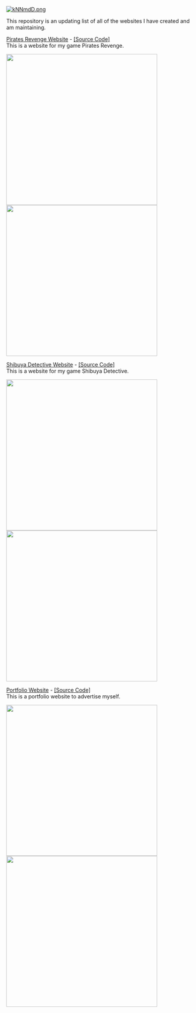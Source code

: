 [![kNNmdD.png](https://user-images.githubusercontent.com/96705270/169420846-643d0764-1f2a-4491-8c26-e44c441dae52.png)](https://user-images.githubusercontent.com/96705270/169420846-643d0764-1f2a-4491-8c26-e44c441dae52.png)


This repository is an updating list of all of the websites I have created and am maintaining.
  
  

[Pirates Revenge Website](https://pirates-revenge.web.app/) - [[Source Code]](https://github.com/seanhlewis/pirates-revenge-website)  
This is a website for my game Pirates Revenge.  

<img src="https://user-images.githubusercontent.com/96705270/169421770-83709ab9-a29c-4814-8aa0-f61e88acca36.png" width="400" /> <img src="https://user-images.githubusercontent.com/96705270/169421776-6a597ea0-b912-467f-b210-73effbd52c07.png" width="400" /> 

[Shibuya Detective Website](https://shibuya-detective.web.app/) - [[Source Code]](https://github.com/seanhlewis/shibuya-detective)  
This is a website for my game Shibuya Detective.  

<img src="https://user-images.githubusercontent.com/96705270/169421782-a701f2cc-19dc-4216-8ba7-7e507bfb8cfe.png" width="400" /> <img src="https://user-images.githubusercontent.com/96705270/169421786-3aca18fa-c8c0-4bbc-8f5a-16668b3b9784.png" width="400" />

[Portfolio Website](https://seanhlewis.me/) - [[Source Code]](https://github.com/seanhlewis/seanhlewis.github.io)  
This is a portfolio website to advertise myself.  

<img src="https://user-images.githubusercontent.com/96705270/169421795-6cc2ee17-7e33-4d03-b4f7-df5773a6a4f7.png" width="400" /> <img src="https://user-images.githubusercontent.com/96705270/169421802-543f1d98-1a9d-4c14-b931-1b5ac24ef10a.png" width="400" />
